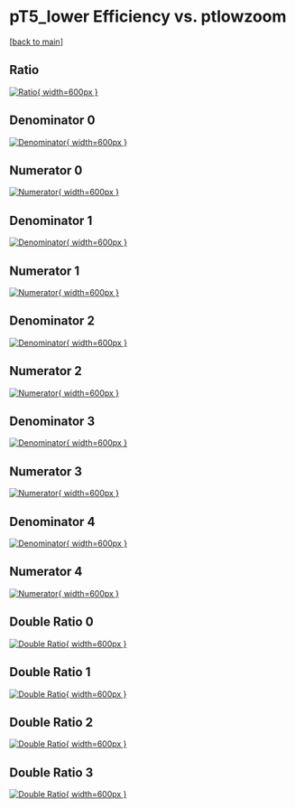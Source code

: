 # pT5_lower Efficiency vs. ptlowzoom

[[back to main](./)]



## Ratio

[![Ratio](../mtv/var/pT5_lower_vtr_321_1_eff_ptlowzoom.png){ width=600px }](../mtv/var/pT5_lower_vtr_321_1_eff_ptlowzoom.pdf)

## Denominator 0

[![Denominator](../mtv/den/pT5_lower_vtr_321_1_eff_ptlowzoom_den0.png){ width=600px }](../mtv/den/pT5_lower_vtr_321_1_eff_ptlowzoom_den0.pdf)

## Numerator 0

[![Numerator](../mtv/num/pT5_lower_vtr_321_1_eff_ptlowzoom_num0.png){ width=600px }](../mtv/num/pT5_lower_vtr_321_1_eff_ptlowzoom_num0.pdf)

## Denominator 1

[![Denominator](../mtv/den/pT5_lower_vtr_321_1_eff_ptlowzoom_den1.png){ width=600px }](../mtv/den/pT5_lower_vtr_321_1_eff_ptlowzoom_den1.pdf)

## Numerator 1

[![Numerator](../mtv/num/pT5_lower_vtr_321_1_eff_ptlowzoom_num1.png){ width=600px }](../mtv/num/pT5_lower_vtr_321_1_eff_ptlowzoom_num1.pdf)

## Denominator 2

[![Denominator](../mtv/den/pT5_lower_vtr_321_1_eff_ptlowzoom_den2.png){ width=600px }](../mtv/den/pT5_lower_vtr_321_1_eff_ptlowzoom_den2.pdf)

## Numerator 2

[![Numerator](../mtv/num/pT5_lower_vtr_321_1_eff_ptlowzoom_num2.png){ width=600px }](../mtv/num/pT5_lower_vtr_321_1_eff_ptlowzoom_num2.pdf)

## Denominator 3

[![Denominator](../mtv/den/pT5_lower_vtr_321_1_eff_ptlowzoom_den3.png){ width=600px }](../mtv/den/pT5_lower_vtr_321_1_eff_ptlowzoom_den3.pdf)

## Numerator 3

[![Numerator](../mtv/num/pT5_lower_vtr_321_1_eff_ptlowzoom_num3.png){ width=600px }](../mtv/num/pT5_lower_vtr_321_1_eff_ptlowzoom_num3.pdf)

## Denominator 4

[![Denominator](../mtv/den/pT5_lower_vtr_321_1_eff_ptlowzoom_den4.png){ width=600px }](../mtv/den/pT5_lower_vtr_321_1_eff_ptlowzoom_den4.pdf)

## Numerator 4

[![Numerator](../mtv/num/pT5_lower_vtr_321_1_eff_ptlowzoom_num4.png){ width=600px }](../mtv/num/pT5_lower_vtr_321_1_eff_ptlowzoom_num4.pdf)

## Double Ratio 0

[![Double Ratio](../mtv/ratio/pT5_lower_vtr_321_1_eff_ptlowzoom_ratio0.png){ width=600px }](../mtv/ratio/pT5_lower_vtr_321_1_eff_ptlowzoom_ratio0.pdf)

## Double Ratio 1

[![Double Ratio](../mtv/ratio/pT5_lower_vtr_321_1_eff_ptlowzoom_ratio1.png){ width=600px }](../mtv/ratio/pT5_lower_vtr_321_1_eff_ptlowzoom_ratio1.pdf)

## Double Ratio 2

[![Double Ratio](../mtv/ratio/pT5_lower_vtr_321_1_eff_ptlowzoom_ratio2.png){ width=600px }](../mtv/ratio/pT5_lower_vtr_321_1_eff_ptlowzoom_ratio2.pdf)

## Double Ratio 3

[![Double Ratio](../mtv/ratio/pT5_lower_vtr_321_1_eff_ptlowzoom_ratio3.png){ width=600px }](../mtv/ratio/pT5_lower_vtr_321_1_eff_ptlowzoom_ratio3.pdf)

